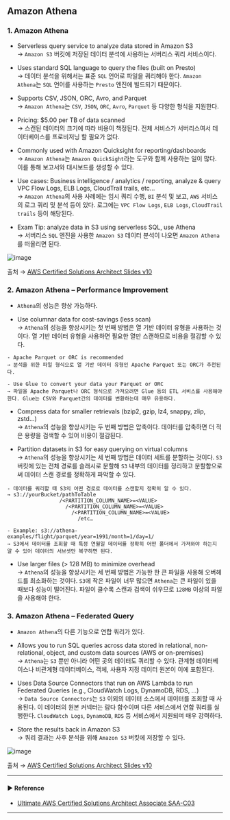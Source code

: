 ## Amazon Athena
### 1. Amazon Athena
- Serverless query service to analyze data stored in Amazon S3  
→ `Amazon S3` 버킷에 저장된 데이터 분석에 사용하는 서버리스 쿼리 서비스이다.

- Uses standard SQL language to query the files (built on Presto)  
→ 데이터 분석을 위해서는 표준 `SQL` 언어로 파일을 쿼리해야 한다. `Amazon Athena`는 `SQL` 언어를 사용하는 `Presto` 엔진에 빌드되기 때문이다.

- Supports CSV, JSON, ORC, Avro, and Parquet  
→ `Amazon Athena`는 `CSV`, `JSON`, `ORC`, `Avro`, `Parquet` 등 다양한 형식을 지원한다.

- Pricing: $5.00 per TB of data scanned  
→ 스캔된 데이터의 크기에 따라 비용이 책정된다. 전체 서비스가 서버리스여서 데이터베이스를 프로비저닝 할 필요가 없다.

- Commonly used with Amazon Quicksight for reporting/dashboards  
→ `Amazon Athena`는 `Amazon QuickSight`라는 도구와 함께 사용하는 일이 많다. 이를 통해 보고서와 대시보드를 생성할 수 있다.

- Use cases: Business intelligence / analytics / reporting, analyze & query VPC Flow Logs, ELB Logs, CloudTrail trails, etc...  
→ `Amazon Athena`의 사용 사례에는 임시 쿼리 수행, `BI` 분석 및 보고, `AWS` 서비스의 로그 쿼리 및 분석 등이 있다. 로그에는 `VPC Flow Logs`, `ELB Logs`, `CloudTrail trails` 등이 해당된다.

- Exam Tip: analyze data in S3 using serverless SQL, use Athena  
→ 서버리스 `SQL` 엔진을 사용한 `Amazon S3` 데이터 분석이 나오면 `Amazon Athena`를 떠올리면 된다.

![image](https://user-images.githubusercontent.com/97398071/235933334-e090bd58-8510-4db1-8119-4da0a70ae6f8.png)

출처 → [AWS Certified Solutions Architect Slides v10](https://courses.datacumulus.com/downloads/certified-solutions-architect-pn9/)

### 2. Amazon Athena – Performance Improvement
- `Athena`의 성능은 향상 가능하다.
 
- Use columnar data for cost-savings (less scan)  
→ `Athena`의 성능을 향상시키는 첫 번째 방법은 열 기반 데이터 유형을 사용하는 것이다. 열 기반 데이터 유형을 사용하면 필요한 열만 스캔하므로 비용을 절감할 수 있다.
~~~
- Apache Parquet or ORC is recommended
→ 분석을 위한 파일 형식으로 열 기반 데이터 유형인 Apache Parquet 또는 ORC가 추천된다.

- Use Glue to convert your data your Parquet or ORC
→ 파일을 Apache Parquet나 ORC 형식으로 가져오려면 Glue 등의 ETL 서비스를 사용해야 한다. Glue는 CSV와 Parquet간의 데이터를 변환하는데 매우 유용하다.
~~~

- Compress data for smaller retrievals (bzip2, gzip, lz4, snappy, zlip, zstd…)  
→ `Athena`의 성능을 향상시키는 두 번째 방법은 압축이다. 데이터를 압축하면 더 적은 용량을 검색할 수 있어 비용이 절감된다.

- Partition datasets in S3 for easy querying on virtual columns  
→ `Athena`의 성능을 향상시키는 세 번째 방법은 데이터 세트를 분할하는 것이다. `S3` 버킷에 있는 전체 경로를 슬래시로 분할해 `S3` 내부의 데이터를 정리하고 분할함으로써 데이터 스캔 경로를 정확하게 파악할 수 있다.
~~~
- 데이터를 쿼리할 때 S3의 어떤 경로로 데이터를 스캔할지 정확히 알 수 있다.
→ s3://yourBucket/pathToTable
                 /<PARTITION_COLUMN_NAME>=<VALUE>
                   /<PARTITION_COLUMN_NAME>=<VALUE>
                     /<PARTITION_COLUMN_NAME>=<VALUE>
                       /etc…
                       
- Example: s3://athena-examples/flight/parquet/year=1991/month=1/day=1/  
→ S3에서 데이터를 조회할 때 특정 연월일 데이터를 정확히 어떤 폴더에서 가져와야 하는지 알 수 있어 데이터의 서브셋만 복구하면 된다. 
~~~

- Use larger files (> 128 MB) to minimize overhead  
→ `Athena`의 성능을 향상시키는 세 번째 방법은 가능한 한 큰 파일을 사용해 오버헤드를 최소화하는 것이다. `S3`에 작은 파일이 너무 많으면 `Athena`는 큰 파일이 있을 때보다 성능이 떨어진다. 파일이 클수록 스캔과 검색이 쉬우므로 `128MB` 이상의 파일을 사용해야 한다.

### 3. Amazon Athena – Federated Query
- `Amazon Athena`의 다른 기능으로 연합 쿼리가 있다.

- Allows you to run SQL queries across data stored in relational, non-relational, object, and custom data sources (AWS or on-premises)  
→ `Athena`는 `S3` 뿐만 아니라 어떤 곳의 데이터도 쿼리할 수 있다. 관계형 데이터베이스나 비관계형 데이터베이스, 객체, 사용자 지정 데이터 원본이 이에 포함된다.

- Uses Data Source Connectors that run on AWS Lambda to run Federated Queries (e.g., CloudWatch Logs, DynamoDB, RDS, …)  
→ `Data Source Connectors`는 `S3` 이외의 데이터 소스에서 데이터를 조회할 때 사용된다. 이 데이터의 원본 커넥터는 람다 함수이며 다른 서비스에서 연합 쿼리를 실행한다. `CloudWatch Logs`, `DynamoDB`, `RDS` 등 서비스에서 지원되며 매우 강력하다.

- Store the results back in Amazon S3  
→ 쿼리 결과는 사후 분석을 위해 `Amazon S3` 버킷에 저장할 수 있다.

![image](https://user-images.githubusercontent.com/97398071/235933923-ced44246-8797-467e-9853-8d1603f59535.png)

출처 → [AWS Certified Solutions Architect Slides v10](https://courses.datacumulus.com/downloads/certified-solutions-architect-pn9/)

---
#### ▶ Reference
- [Ultimate AWS Certified Solutions Architect Associate SAA-C03](https://www.udemy.com/course/aws-certified-solutions-architect-associate-saa-c03/)
---
